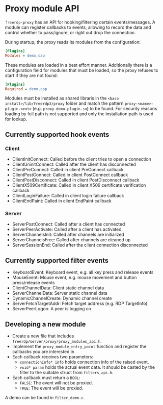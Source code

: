 # Proxy module API

`freerdp-proxy` has an API for hooking/filtering certain events/messages.
A module can register callbacks to events, allowing to record the data and control whether to pass/ignore, or right out drop the connection.

During startup, the proxy reads its modules from the configuration:

```ini
[Plugins]
Modules = demo,cap
```

These modules are loaded in a best effort manner. Additionally there is a configuration field for modules that must be loaded,
so the proxy refuses to start if they are not found:

```ini
[Plugins]
Required = demo,cap
```

Modules must be installed as shared libraris in the `<base install>/lib/freerdp3/proxy` folder and match the pattern
`proxy-<name>-plugin.<ext>` (e.g. `proxy-demo-plugin.so`) to be found.
For security reasons loading by full path is not supported and only the installation path is used for lookup.

## Currently supported hook events

### Client

* ClientInitConnect:     Called before the client tries to open a connection
* ClientUninitConnect:   Called after the client has disconnected
* ClientPreConnect:      Called in client PreConnect callback
* ClientPostConnect:     Called in client PostConnect callback
* ClientPostDisconnect:  Called in client PostDisconnect callback
* ClientX509Certificate: Called in client X509 certificate verification callback
* ClientLoginFailure:    Called in client login failure callback
* ClientEndPaint:        Called in client EndPaint callback

### Server

* ServerPostConnect:     Called after a client has connected
* ServerPeerActivate:    Called after a client has activated
* ServerChannelsInit:    Called after channels are initialized
* ServerChannelsFree:    Called after channels are cleaned up
* ServerSessionEnd:      Called after the client connection disconnected

## Currently supported filter events

* KeyboardEvent:         Keyboard event, e.g. all key press and release events
* MouseEvent:            Mouse event, e.g. mouse movement and button press/release events
* ClientChannelData:     Client static channel data
* ServerChannelData:     Server static channel data
* DynamicChannelCreate:  Dynamic channel create
* ServerFetchTargetAddr: Fetch target address (e.g. RDP TargetInfo)
* ServerPeerLogon:       A peer is logging on

## Developing a new module
* Create a new file that includes `freerdp/server/proxy/proxy_modules_api.h`.
* Implement the `proxy_module_entry_point` function and register the callbacks you are interested in.
* Each callback receives two parameters:
    * `connectionInfo* info` holds connection info of the raised event.
    * `void* param` holds the actual event data. It should be casted by the filter to the suitable struct from `filters_api.h`.
* Each callback must return a `BOOL`:
    * `FALSE`: The event will not be proxied.
    * `TRUE`: The event will be proxied.

A demo can be found in `filter_demo.c`.
